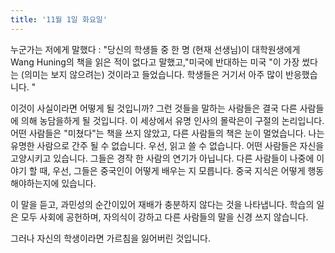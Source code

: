 ```yaml
---
title: '11월 1일 화요일'
---
```

누군가는 저에게 말했다 : "당신의 학생들 중 한 명 (현재 선생님)이 대학원생에게 Wang Huning의 책을 읽은 적이 없다고 말했고,"미국에 반대하는 미국 "이 가장 썼다는 (의미는 보지 않으려는) 것이라고 들었습니다. 학생들은 거기서 아주 많이 반응했습니다. "

이것이 사실이라면 어떻게 될 것입니까? 그런 것들을 말하는 사람들은 결국 다른 사람들에 의해 농담을하게 될 것입니다. 이 세상에서 유명 인사의 몰락은이 구절의 논리입니다. 어떤 사람들은 "미쳤다"는 책을 쓰지 않았고, 다른 사람들의 책은 눈이 멀었습니다. 나는 유명한 사람으로 간주 될 수 없습니다. 우선, 읽고 쓸 수 없습니다. 어떤 사람들은 자신을 고양시키고 있습니다. 그들은 경작 한 사람의 연기가 아닙니다. 다른 사람들이 나중에 이야기 할 때, 우선, 그들은 중국인이 어떻게 배우는 지 모릅니다. 중국 지식은 어떻게 행동해야하는지에 있습니다.

이 말을 듣고, 과민성의 순간이있어 재배가 충분하지 않다는 것을 나타냅니다. 학습의 일은 모두 사회에 공헌하며, 자의식이 강하고 다른 사람들의 말을 신경 쓰지 않습니다.

그러나 자신의 학생이라면 가르침을 잃어버린 것입니다.

